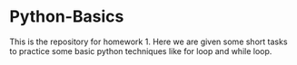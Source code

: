 # Python-Basics

This is the repository for homework 1.
Here we are given some short tasks to practice some basic python techniques like for loop and while loop. 
